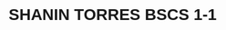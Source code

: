 # SHANIN TORRES BSCS 1-1
<!DOCTYPE html>
<html lang="en">

<head>
    <meta charset="UTF-8">
    <meta name="viewport" content="width=device-width, initial-scale=1.0">
    <title>Restaurant Menu</title>
    <link href="https://cdn.jsdelivr.net/npm/bootstrap@5.3.0-alpha1/dist/css/bootstrap.min.css" rel="stylesheet"
        integrity="sha384-KyZXEAg3QhqLMpG8r+Knujsl7/1L_dstPt3HV5HzF6Gvk/e9T9hXmJ58bldgTk+" crossorigin="anonymous">
    <style>
        body {
            font-family: Arial, sans-serif;
            padding: 2rem;
        }

        h1 {
            text-align: center;
            margin-bottom: 3rem;
        }

        table {
            width: 100%;
            border-collapse: collapse;
        }

        th,
        td {
            padding: 0.75rem;
            border: 1px solid #fd0ff5;
        }

        th {
            background-color: #fd0ff5;
            font-weight: bold;
        }

        tr:nth-child(even) {
            background-color: #fd0ff5;
        }

        @media (max-width: 767.98px) {
            h1 {
                font-size: 1.5rem;
            }
        }
    </style>
</head>

<body>
    <div class="container">
        <h1>Shanin's viking Restaurant Menu</h1>
        <table>
            <thead>
                <tr>
                  <th>Invoice</th>
                    <th>customer's name</th>
                    <th>How many have been purchased?</th>
                    <th>item name</th>
                    <th>Description</th>
                    <th>Price</th>
                    <th>Purchased Price</th>
                    <th>Status</th>
                    
            <tbody>
                <tr>
                    <td>001</td>
                    <td>earl john</td>
                    <td>1px</td>
                    <td>Bruschetta </td>
                    <td>Toasted bread topped with diced tomatoes, garlic, basil, and olive oil.</td>
                    <td>$9.99</td>
                    <td>$2.50</td>
                    <td>Appetizer</td>
                </tr>
                <tr>
                    <td>002</td>
                    <td>malou</td>
                    <td>1px</td>
                    <td>Spaghetti Carbonara</td>
                    <td> Spaghetti pasta tossed in a creamy egg sauce with bacon and Parmesan cheese.</td>
                    <td> $14.99</td>
                    <td> $4.25</td>
                    <td>Pasta</td>
                </tr>
                <tr>
                    <td>003</td>
                    <td>khyla</td>
                    <td>10px</td>
                    <td>Lobster Bisque</td>
                    <td> Creamy soup made with lobster stock, cream, and sherry, garnished with chopped lobster meat and chives.</td>
                    <td> $100</td>
                    <td> 50</td>
                    <td>soup</td>
                </tr>
                <tr>  <td>004</td>
                    <td>orlando</td>
                    <td>1px</td>
                    <td>Filet Mignon</td>
                    <td> 8 oz. center-cut filet mignon grilled to your preference and served with garlic mashed potatoes and grilled asparagus..</td>
                    <td> $32</td>
                    <td> $22</td>
                    <td>Entrees</td>
                </tr>
                <tr>  <td>005</td>
                    <td>powky</td>
                    <td>3px</td>
                    <td>Shrimp Scampi Linguine</td>
                    <td> Sautéed shrimp in a garlic butter sauce, tossed with linguine pasta, cherry tomatoes, and parsley..</td>
                    <td> $60</td>
                    <td> $30</td>
                    <td>seafood</td>
                </tr>
                <tr>  <td>006</td>
                    <td>melona</td>
                    <td>6px</td>
                    <td>chongke lava cake</td>
                    <td> Warm chocolate cake with a gooey chocolate center, served with vanilla ice cream and chocolate sauce..</td>
                    <td> $60</td>
                    <td> $24</td>
                    <td>dessert</td>
                </tr>
                <tr>  <td>007</td>
                    <td>jack</td>
                    <td>1px</td>
                    <td>House-made Lemonade</td>
                    <td> Freshly squeezed lemon juice sweetened with cane sugar and served over ice.</td>
                    <td> $4</td>
                    <td> $1.50</td>
                    <td>beverages</td>
                </tr>
                <tr>  <td>008</td>
                    <td>elezar</td>
                    <td>1px</td>
                    <td>Spinach and Artichoke Dip </td>
                    <td> Creamy blend of spinach, artichokes, and cheeses, served with crispy tortilla chips for dipping.</td>
                    <td> $10</td>
                    <td> $4</td>
                    <td>Appetizer</td>
                </tr>
                <tr>  <td>009</td>
                    <td>henry</td>
                    <td>5px</td>
                    <td>Stuffed Mushrooms</td>
                    <td> Button mushrooms stuffed with a savory mixture of Italian sausage, breadcrumbs, and Parmesan cheese, baked to perfection..</td>
                    <td> $45</td>
                    <td> $17.5</td>
                    <td>Appetizer</td>
                </tr>
                <tr>  <td>010</td>
                    <td>liza</td>
                    <td>1px</td>
                    <td>Classic Caesar Salad </td>
                    <td>Crisp romaine lettuce tossed in Caesar dressing with garlic croutons and grated Parmesan cheese. </td>
                    <td> $12</td>
                    <td> $5</td>
                    <td>Salad</td>
                </tr>
                <tr>  <td>011</td>
                    <td>adriane</td>
                    <td>2px</td>
                    <td>raft Beer (Bottle) </td>
                    <td> Selection of local and imported craft beers..</td>
                    <td> $12</td>
                    <td> $5.18</td>
                    <td>beverages</td>
                </tr>
                <tr>  <td>012</td>
                    <td>mella</td>
                    <td>2px</td>
                    <td>House Wine (Glass)</td>
                    <td> hoice of red or white wine by the glass.</td>
                    <td> $16</td>
                    <td> $8</td>
                    <td>beverages</td>
                </tr>
                <tr>  <td>013</td>
                    <td>johnny</td>
                    <td>2px</td>
                    <td>Pan-Seared Salmon</td>
                    <td>Fresh Atlantic salmon fillet seasoned with lemon herb butter and pan-seared until crispy on the outside and tender on the inside. Served with wild rice pilaf and grilled asparagus </td>
                    <td> $48</td>
                    <td> $28</td>
                    <td>seafood</td>
                </tr>
                <tr>  <td>014</td>
                    <td>elly</td>
                    <td>1px</td>
                    <td>Pesto Pasta Primavera</td>
                    <td> Linguine pasta tossed with a creamy basil pesto sauce, sautéed vegetables, and cherry tomatoes. Topped with grated Parmesan cheese.</td>
                    <td> $18</td>
                    <td> $5</td>
                    <td>main Courses</td>
                </tr>
                <tr>  <td>015</td>
                    <td>cleford</td>
                    <td>3px</td>
                    <td>Caprese Salad</td>
                    <td> Slices of fresh tomatoes, buffalo mozzarella cheese, and basil leaves drizzled with balsamic glaze and olive oil.</td>
                    <td> $30</td>
                    <td> $10.5</td>
                    <td>appetizer</td>
                </tr>
                <tr>  <td>016</td>
                    <td>liane</td>
                    <td>1px</td>
                    <td>Crispy Calamari</td>
                    <td> Lightly breaded and fried calamari rings served with marinara sauce and lemon wedges.</td>
                    <td> $10</td>
                    <td> $3.50</td>
                    <td>appetizer</td>
                </tr>
                <tr>  <td>017</td>
                    <td>jade</td>
                    <td>1px</td>
                    <td>Spinach Artichoke Dip</td>
                    <td>Creamy spinach and artichoke dip served with tortilla chips</td>
                    <td> $11.99</td>
                    <td>  $3.75</td>
                    <td>Appetizer</td>
                </tr>
                <tr>  <td>018</td>
                    <td>sharon</td>
                    <td>1px</td>
                    <td>Ribeye Steak </td>
                    <td> Juicy ribeye steak cooked to your preference and served with mashed potatoes and seasonal vegetables.</td>
                    <td> $24.99</td>
                    <td> $12.00</td>
                    <td>Main Courses</td>
                </tr>
                <tr>  <td>019</td>
                    <td>linda</td>
                    <td>1px</td>
                    <td>Grilled Salmon</td>
                    <td>  Fresh Atlantic salmon fillet seasoned and grilled to perfection.</td>
                    <td>  $18.99</td>
                    <td>  $7.50</td>
                    <td>Main Courses</td>
                </tr>
                <tr>  <td>020</td>
                    <td>caroline</td>
                    <td>1px</td>
                    <td>New York Cheesecake</td>
                    <td> Creamy cheesecake served with a raspberry coulis.</td>
                    <td> $8.99</td>
                    <td> $4.25</td>
                    <td>dessert</td>
                </tr>
                <tr>
                  
                  
                  
                  
                  
                  
                  
                  
                  
                  
                  
                  
                  
                  
                  
                  
                  
                  
                  
                  
                  
            </tbody>
                 </tr>
            </thead>
        </table>
    </div>
</body>

</html>
cdn.jsdelivr.net
                    <td>Steak,Salt,Black pepper,Olive oil</td>
                    <td>$25.99</td>
                    <td>$24.00</td>
                    <td>Processing</td>
                </tr>
                <tr>
                    <td>2</td>
                    <td>malou</td>
                    <td>Aslum</td>
                    <td>pasta</td>
                    <td>bacon,mushroom,all porpuse cream,pasta,garlic,onions and oil</td>
                    <td></td>
                    <td></td>
                    <td></td>
                </tr>
                <tr>
            </tbody>
                 </tr>
            </thead>
            <tbody>
                <tr>
                    <td>0003</td>
                    <td>Olivia</td>
                    <td>Aslum</td>
                    <td>Margherita Pizza</td>
                    <td>Tomato sauce, mozzarella cheese, and fresh basil</td>
                    <td>$25.99</td>
                    <td>$24.00</td>
                    <td>Processing</td>
        </table>
    </div>
</body>

</html>
cdn.jsdelivr.net
